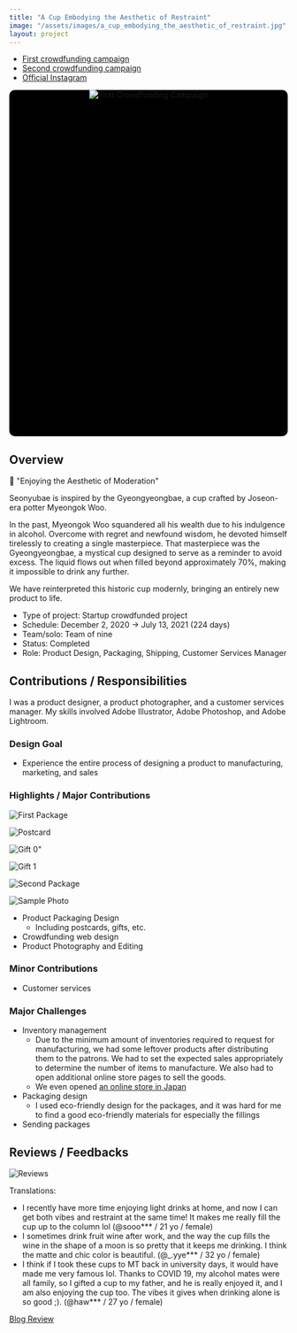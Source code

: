 ```yaml
---
title: "A Cup Embodying the Aesthetic of Restraint"
image: "/assets/images/a_cup_embodying_the_aesthetic_of_restraint.jpg"
layout: project
---
```


* [First crowdfunding campaign](https://tumblbug.com/sasarom)
* [Second crowdfunding campaign](https://tumblbug.com/sasarom_2)
* [Official Instagram](https://www.instagram.com/sasarom.official)

<div class="slideshow-container">
  <div class="slides-wrapper">
    <div class="slide"><img src="/assets/images/a_cup_embodying_the_aesthetic_of_restraint.jpg" alt="First Crowdfunding Campaign"></div>
    <div class="slide"><img src="/assets/images/a_cup_embodying_the_aesthetic_of_restraint_second.jpg" alt="Second Crowdfunding Campaign"></div>
    <div class="slide"><img src="/assets/images/a_cup_embodying_the_aesthetic_of_restraint_first_poster.jpg" alt="First Poster"></div>
    <div class="slide"><img src="/assets/images/a_cup_embodying_the_aesthetic_of_restraint_gift_0.jpg" alt="Gift 0"></div>
    <div class="slide"><img src="/assets/images/a_cup_embodying_the_aesthetic_of_restraint_gift_1.jpg" alt="Gift 1"></div>
    <div class="slide"><img src="/assets/images/a_cup_embodying_the_aesthetic_of_restraint_manufacturing_0.jpg" alt="Manufacturing"></div>
    <div class="slide"><img src="/assets/images/a_cup_embodying_the_aesthetic_of_restraint_package.jpg" alt="Package"></div>
    <div class="slide"><img src="/assets/images/a_cup_embodying_the_aesthetic_of_restraint_postcard.jpg" alt="Postcard"></div>
    <div class="slide"><img src="/assets/images/a_cup_embodying_the_aesthetic_of_restraint_product_0.jpg" alt="Product 0"></div>
    <div class="slide"><img src="/assets/images/a_cup_embodying_the_aesthetic_of_restraint_product_1.jpg" alt="Product 1"></div>
    <div class="slide"><img src="/assets/images/a_cup_embodying_the_aesthetic_of_restraint_sample_0.jpg" alt="Sample 0"></div>
    <div class="slide"><img src="/assets/images/a_cup_embodying_the_aesthetic_of_restraint_sample_1.jpg" alt="Sample 1"></div>
    <div class="slide"><img src="/assets/images/a_cup_embodying_the_aesthetic_of_restraint_sample_2.jpg" alt="Sample 2"></div>
    <div class="slide"><img src="/assets/images/a_cup_embodying_the_aesthetic_of_restraint_sample_3.jpg" alt="Sample 3"></div>
    <div class="slide"><img src="/assets/images/a_cup_embodying_the_aesthetic_of_restraint_sample_4.jpg" alt="Sample 4"></div>
    <div class="slide"><img src="/assets/images/a_cup_embodying_the_aesthetic_of_restraint_sample_5.jpg" alt="Sample 5"></div>
    <div class="slide"><img src="/assets/images/a_cup_embodying_the_aesthetic_of_restraint_sample_6.jpg" alt="Sample 6"></div>
    <div class="slide"><img src="/assets/images/a_cup_embodying_the_aesthetic_of_restraint_sample_7.jpg" alt="Sample 7"></div>
    <div class="slide"><img src="/assets/images/a_cup_embodying_the_aesthetic_of_restraint_sample_8.jpg" alt="Sample 8"></div>
    <div class="slide"><img src="/assets/images/a_cup_embodying_the_aesthetic_of_restraint_sample_9.jpg" alt="Sample 9"></div>
    <div class="slide"><img src="/assets/images/a_cup_embodying_the_aesthetic_of_restraint_sample_10.jpg" alt="Sample 10"></div>
    <div class="slide"><img src="/assets/images/a_cup_embodying_the_aesthetic_of_restraint_sample_11.jpg" alt="Sample 11"></div>
    <div class="slide"><img src="/assets/images/a_cup_embodying_the_aesthetic_of_restraint_sample_12.jpg" alt="Sample 12"></div>
  </div>
</div>

<style>
  .slideshow-container {
    max-width: 600px;
    width: 100%;
    position: relative;
    margin: auto;
    overflow: hidden;
    border-radius: 10px;
    aspect-ratio: 1240 / 1540; /* Maintain a proper aspect ratio */
    background-color: black; /* Prevents white flashes */
  }

  .slides-wrapper {
    display: flex;
    transition: transform 1s ease-in-out;
    width: 100%;
  }

  .slide {
    min-width: 100%;
    display: flex;
    justify-content: center;
    align-items: center;
  }

  .slide img {
    max-width: 100%;
    height: auto; /* Keeps aspect ratio */
    object-fit: contain; /* Ensures the image fits properly */
  }
</style>

<script>
  let slideIndex = 0;
  function showSlides() {
    let slidesWrapper = document.querySelector(".slides-wrapper");
    let totalSlides = document.querySelectorAll(".slide").length;

    slideIndex++;
    if (slideIndex >= totalSlides) {
      slideIndex = 0;
    }

    slidesWrapper.style.transform = `translateX(${-slideIndex * 100}%)`;
    setTimeout(showSlides, 3000); // Change image every 3 seconds
  }

  document.addEventListener("DOMContentLoaded", showSlides);
</script>

## Overview

🍶 "Enjoying the Aesthetic of Moderation"

Seonyubae is inspired by the Gyeongyeongbae, a cup crafted by Joseon-era potter Myeongok Woo.

In the past, Myeongok Woo squandered all his wealth due to his indulgence in alcohol. Overcome with regret and newfound wisdom, he devoted himself tirelessly to creating a single masterpiece. That masterpiece was the Gyeongyeongbae, a mystical cup designed to serve as a reminder to avoid excess. The liquid flows out when filled beyond approximately 70%, making it impossible to drink any further.

We have reinterpreted this historic cup modernly, bringing an entirely new product to life.

* Type of project: Startup crowdfunded project
* Schedule: December 2, 2020 &rarr; July 13, 2021 (224 days)
* Team/solo: Team of nine
* Status: Completed
* Role: Product Design, Packaging, Shipping, Customer Services Manager

## Contributions / Responsibilities

I was a product designer, a product photographer, and a customer services manager. My skills involved Adobe Illustrator, Adobe Photoshop, and Adobe Lightroom.

### Design Goal

* Experience the entire process of designing a product to manufacturing, marketing, and sales

### Highlights / Major Contributions

![First Package](/assets/images/a_cup_embodying_the_aesthetic_of_restraint_package.jpg)

![Postcard](/assets/images/a_cup_embodying_the_aesthetic_of_restraint_postcard.jpg)

![Gift 0"](/assets/images/a_cup_embodying_the_aesthetic_of_restraint_gift_0.jpg)

![Gift 1](/assets/images/a_cup_embodying_the_aesthetic_of_restraint_gift_1.jpg)

![Second Package](https://tumblbug-psi.imgix.net/7ad81f8e5d8c79ed9534d70ee460540cab01def4/dd35e700948a5ad2c8f883b59a45cba6d6a6a9ee/075a677596821730af1393def330f507176a884d/62aaac47-47e8-429d-8c66-0836bd0f5505.png?ixlib=rb-1.1.0&w=1240&auto=format%2C%20compress&lossless=true&ch=save-data&s=58bf91c3d6667f3f9e5ecb3d266b0bc1)

![Sample Photo](https://tumblbug-psi.imgix.net/7ad81f8e5d8c79ed9534d70ee460540cab01def4/dd35e700948a5ad2c8f883b59a45cba6d6a6a9ee/075a677596821730af1393def330f507176a884d/84eda160-ed92-4d3f-94de-7bdfebd222e5.jpg?ixlib=rb-1.1.0&w=1240&auto=format%2C%20compress&lossless=true&ch=save-data&s=648eb50ab61d872a4988384f6a94e3c3)

* Product Packaging Design
  * Including postcards, gifts, etc.
* Crowdfunding web design
* Product Photography and Editing

### Minor Contributions

* Customer services

### Major Challenges

* Inventory management
  * Due to the minimum amount of inventories required to request for manufacturing, we had some leftover products after distributing them to the patrons. We had to set the expected sales appropriately to determine the number of items to manufacture. We also had to open additional online store pages to sell the goods.
  * We even opened [an online store in Japan](https://www.makuake.com/project/yneed/?utm_source=yneed&utm_medium=sns_share_tw)
* Packaging design
  * I used eco-friendly design for the packages, and it was hard for me to find a good eco-friendly materials for especially the fillings
* Sending packages

## Reviews / Feedbacks

![Reviews](/assets/images/a_cup_embodying_the_aesthetic_of_restraint_reviews.jpg)

Translations:

* I recently have more time enjoying light drinks at home, and now I can get both vibes and restraint at the same time! It makes me really fill the cup up to the column lol (@sooo*** / 21 yo / female)
* I sometimes drink fruit wine after work, and the way the cup fills the wine in the shape of a moon is so pretty that it keeps me drinking. I think the matte and chic color is beautiful. (@_.yye*** / 32 yo / female)
* I think if I took these cups to MT back in university days, it would have made me very famous lol. Thanks to COVID 19, my alcohol mates were all family, so I gifted a cup to my father, and he is really enjoyed it, and I am also enjoying the cup too. The vibes it gives when drinking alone is so good ;). (@haw*** / 27 yo / female)

[Blog Review](https://blog.naver.com/designpress2016/222346699284)